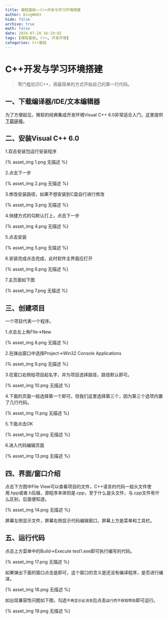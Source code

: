 ```yaml
---
title: 编程基础——C++开发与学习环境搭建
author: DingWH03
hide: false
archive: true
math: false
date: 2024-07-28 16:19:02
tags: [编程基础, C++, 开发环境]
categories: C++基础
---
```

# C++开发与学习环境搭建

> 零门槛初识C++，用最简单的方式开始自己的第一行代码。

## 一、下载编译器/IDE/文本编辑器

为了方便起见，微软的经典集成开发环境Visual C++ 6.0非常适合入门，这里提供[下载链接](https://wwt.lanzouw.com/iV5Qp25s8xjg)。

## 二、安装Visual C++ 6.0

1.双击安装包运行安装程序

{% asset_img 1.png 无描述 %}

2.点击下一步

{% asset_img 2.png 无描述 %}

3.修改安装路径，如果不想安装到C盘自行进行修改

{% asset_img 3.png 无描述 %}

4.快捷方式的勾默认打上，点击下一步

{% asset_img 4.png 无描述 %}

5.点击安装

{% asset_img 5.png 无描述 %}

6.安装完成点击完成，此时软件主界面应打开

{% asset_img 6.png 无描述 %}

7.主页面如下图

{% asset_img 7.png 无描述 %}

## 三、创建项目

一个项目代表一个程序。

1.点击左上角FIle->New

{% asset_img 8.png 无描述 %}

2.在弹出窗口中选择Project->Win32 Console Applications

{% asset_img 9.png 无描述 %}

3.在窗口右侧给项目起名字，并为项目选择路径，路径默认即可。

{% asset_img 10.png 无描述 %}

4.下面的页面一般选择第一个即可，但我们这里选择第三个，因为第三个选项内置了几行代码。

{% asset_img 11.png 无描述 %}

5.下面点击OK

{% asset_img 12.png 无描述 %}

6.进入代码编辑页面

{% asset_img 13.png 无描述 %}

## 四、界面/窗口介绍

点击下方图中File View可以查看项目的文件，C++语言的代码一般头文件使用.hpp或者.h后缀，源程序本体则是.cpp，至于什么是头文件，与.cpp文件有什么区别，后面便知道。

{% asset_img 14.png 无描述 %}

屏幕左侧显示文件，屏幕右侧显示代码编辑窗口，屏幕上方是菜单和工具栏。

## 五、运行代码

点击上方菜单中的Build->Execute test1.exe即可执行编写的代码。

{% asset_img 17.png 无描述 %}

如果弹出下面的窗口点击是即可，这个窗口的含义是还没有编译程序，是否进行编译。

{% asset_img 18.png 无描述 %}

如出现兼容性问题如下图，勾选`不再显示此消息`后点击`运行而不获取帮助`即可运行。

{% asset_img 19.png 无描述 %}